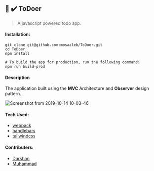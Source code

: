 ## :memo: :heavy_check_mark: ToDoer

> A javascript powered todo app.

#### Installation:
```
git clone git@github.com:mosaaleb/ToDoer.git
cd ToDoer
npm install

# To build the app for production, run the following command:
npm run build-prod
```

#### Description
The application built using the **MVC** Architecture and **Observer** design pattern.

![Screenshot from 2019-10-14 10-03-46](https://user-images.githubusercontent.com/4246637/66750078-cc7b2c80-ee8b-11e9-8597-5fbba96d8634.png)

#### Tech Used: 
- [webpack](https://webpack.js.org/)
- [handlebars](https://handlebarsjs.com/)
- [tailwindcss](https://tailwindcss.com/)

#### Contributers:
- [Darshan](https://github.com/juzQrios)
- [Muhammad](https://github.com/mosaaleb)

